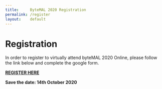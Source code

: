 ```yaml
---
title:     ByteMAL 2020 Registration
permalink: /register
layout:    default
---
```


# Registration

In order to register to virtually attend byteMAL 2020 Online, please follow the link below and complete the google form.

**[REGISTER HERE](https://docs.google.com/forms/d/e/1FAIpQLSci9vJlwBg8W7eggVZu8zQQ7XDPPTHfOB4XVNoyr_-SvqiVcA/viewform?usp=sf_link)**

**Save the date: 14th October 2020**
